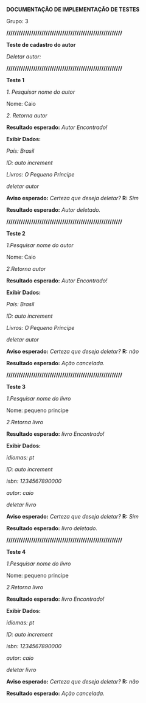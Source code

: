
**DOCUMENTAÇÃO DE IMPLEMENTAÇÃO DE TESTES**


Grupo: 3

**////////////////////////////////////////////////////////**

**Teste de cadastro do autor**

*Deletar autor:*

**////////////////////////////////////////////////////////**


**Teste 1**

*1. Pesquisar nome do autor*

Nome: Caio

*2. Retorna autor*

**Resultado esperado:** *Autor Encontrado!*

**Exibir Dados:**

 *País: Brasil*


*ID: auto increment*


*Livros: O Pequeno Principe*

*deletar autor*

**Aviso esperado:** *Certeza que deseja deletar?*
**R:** *Sim*

**Resultado esperado:** *Autor deletado.*



**////////////////////////////////////////////////////////**


**Teste 2**

*1.Pesquisar nome do autor*

Nome: Caio

*2.Retorna autor*

**Resultado esperado:** *Autor Encontrado!*

**Exibir Dados:**

 *País: Brasil*


*ID: auto increment*


*Livros: O Pequeno Principe*

*deletar autor*

**Aviso esperado:** *Certeza que deseja deletar?*
**R:** *não*

**Resultado esperado:** *Ação cancelada.*



**////////////////////////////////////////////////////////**


**Teste 3**

*1.Pesquisar nome do livro*

Nome: pequeno principe

*2.Retorna livro*

**Resultado esperado:** *livro Encontrado!*

**Exibir Dados:**

 *idiomas: pt*


*ID: auto increment*

*isbn: 1234567890000*

*autor: caio*

*deletar livro*

**Aviso esperado:** *Certeza que deseja deletar?*
**R:** *Sim*

**Resultado esperado:** *livro deletado.*

**////////////////////////////////////////////////////////**

**Teste 4**

*1.Pesquisar nome do livro*

Nome: pequeno principe

*2.Retorna livro*

**Resultado esperado:** *livro Encontrado!*

**Exibir Dados:**

 *idiomas: pt*


*ID: auto increment*

*isbn: 1234567890000*

*autor: caio*

*deletar livro*

**Aviso esperado:** *Certeza que deseja deletar?*
**R:** *não*

**Resultado esperado:** *Ação cancelada.*